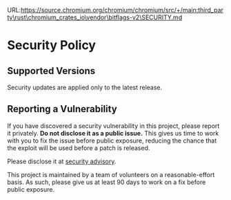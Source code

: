 URL:https://source.chromium.org/chromium/chromium/src/+/main:third_party\rust\chromium_crates_io\vendor\bitflags-v2\SECURITY.md
# Security Policy

## Supported Versions

Security updates are applied only to the latest release.

## Reporting a Vulnerability

If you have discovered a security vulnerability in this project, please report it privately. **Do not disclose it as a public issue.** This gives us time to work with you to fix the issue before public exposure, reducing the chance that the exploit will be used before a patch is released.

Please disclose it at [security advisory](https://github.com/bitflags/bitflags/security/advisories/new).

This project is maintained by a team of volunteers on a reasonable-effort basis. As such, please give us at least 90 days to work on a fix before public exposure.

